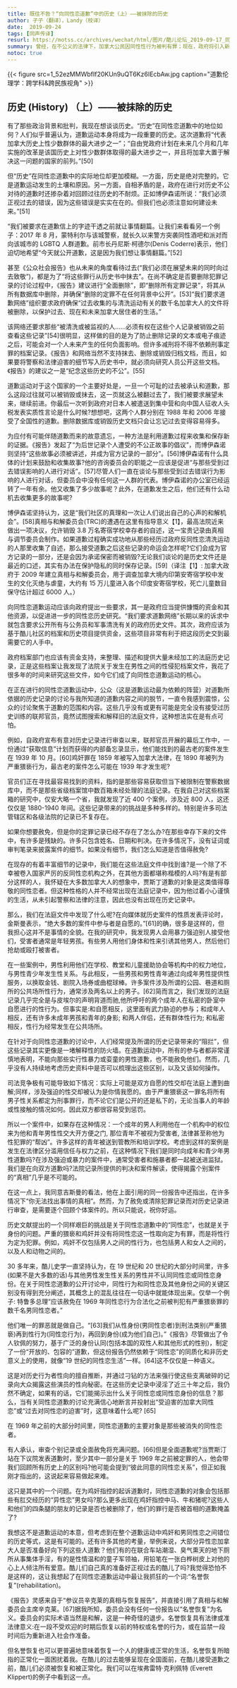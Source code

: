 ```yaml
---
title: 既往不咎？“向同性恋道歉”中的历史（上）——被抹除的历史
author: 孑子（翻译），Landy（校译）
date:  2019-09-24
tags: [同声传译]
resurl: https://motss.cc/archives/wechat/html/图片/酷儿论坛_2019-09-17_同声传译既往不咎？“向同性恋道歉”中的同性恋民族主义
summary: 曾经，在不公义的法律下，加拿大公民因同性性行为被判有罪；现在，政府将引入新法律，争取帮助他们洗脱罪名。
notoc: true
---
```


{{< figure src=1_52ezMMWbfIf20KUn9uQT6Kz6IEcbAw.jpg caption="道歉伦理学：跨学科&跨民族视角" >}}

## 历史 (History) （上）——被抹除的历史

有了那些政治背景和批判，我现在想谈谈历史。“历史”在同性恋道歉中的地位如何？人们似乎普遍认为，道歉运动本身将成为一段重要的历史。这次道歉将“代表加拿大历史上性少数群体的最大进步之一”；“自由党政府计划在未来几个月和几年实施的改革是该国历史上对性少数群体取得的最大进步之一，并且将加拿大置于解决这一问题的国家的前列。”[50]

但“历史”在同性恋道歉中的实际地位却更加模糊。一方面，历史是绝对完整的。它是道歉运动发生的土壤和原因。另一方面，自相矛盾的是，政府在进行对历史不公对待的道歉时还掺杂着对回顾过往历史的不耐烦。正如博伊森诺所说：“我们必须正视过去的错误，因为这些错误是实实在在的。但我们也必须注意如何建设未来。”[51]

“我们被要求在道歉信上的字迹干透之前就让事情翻篇。让我们来看看另一个例子：2017 年 8 月，蒙特利尔与该城警察，就长久以来警方突袭同性酒吧和派对而向该城市的 LGBTQ 人群道歉。前市长丹尼斯·柯德尔(Denis Coderre)表示，他们迫切地希望“今天就公开道歉，这是因为我们想让事情翻篇。”[52]

甚至《公众社会报告》也从未来的角度看待过去(“我们必须在展望未来的同时向过去致敬”)，都是为了“将这些罪行从历史书中抹去”。在尚不确定是否要删除犯罪记录的讨论过程中，《报告》建议进行“全面删除”，即“删除所有定罪记录”，将其从所有数据库中删除，并确保“删除的定罪不在任何背景中公开”。[53]“我们要求道歉网络”组织要求政府确保“过去收集的与清洗运动有关的数千名加拿大人的文件将被删除，以保护过去、现在和未来加拿大居住者的生活。”

该网络还要求那些“被清洗或被监视的人……必须有权在这些个人记录被销毁之前查看这些记录”[54]很明显，这样做的目的是为了防止删除记录的文本或电子痕迹之后，可能会对一个人未来产生的任何负面影响。但许多减刑将不得不依赖刑事定罪的档案记录。《报告》和网络当然不支持抹去、删除或销毁归档文档，而且，如果要将警察和法律迫害的细节写入历史书中，就必须向研究人员公开这些文档。《报告》的建议之一是“纪念这些历史的不公”。[55]

道歉运动对于这个国家的一个主要好处是，一旦一个可耻的过去被承认和道歉，那么这段过往就可以被销毁或抹去，这一页就这么被翻过去了，我们被要求展望未来，继续前进。你最后一次听到政府对日本人被遣送到集中营和向中国人征收人头税发表实质性言论是什么时候?想想吧，这两个人群分别在 1988 年和 2006 年接受了全国性的道歉。删除数据库或销毁历史文档只会让忘记过去变得容易得多。

为应付有可能伴随道歉而来的故意遗忘，一种方法是利用道歉过程来收集和保存新的证据。《报告》发起了“为后世记录个人遭受的不公正故事的倡议”，而博伊森诺则坚持“这些故事必须被讲述，并成为官方记录的一部分”。[56]博伊森诺有什么具体的计划来鼓励和收集故事?他的咨询委员会的职能之一应该是促进“与那些受到过去错误影响的人进行对话”。[57]尽管人们一直在谈论与那些受到过去错误行为影响的人进行对话，但委员会中没有任何这一人群的代表。博伊森诺的办公室已经运转了一年有余。他又收集了多少故事呢？此外，在道歉发生之后，他们还有什么动机去收集更多的故事呢?

博伊森诺坚持认为，这是“我们社区的真理和一次让人们说出自己的心声的和解机会”。[58]真相与和解委员会(TRC)的遭遇在这里有指导意义【1】，最高法院近来做出一项决议，允许销毁 3.8 万名寄宿学校幸存者的自述，这一宝贵记录由真相与调节委员会制作。如果道歉过程确实成功地从那些经历过政府反同性恋清洗运动的人那里收集了自述，那么接受道歉之后这些记录的命运会怎样呢?它们会成为官方记录的一部分，还是会因为承诺保密而被销毁?无论我们谈论的是历史文件还是最近的口述，其实有办法在保护隐私的同时保存记录。[59]（译注【1】: 加拿大政府于 2009 年建立真相与和解委员会，用于调查加拿大境内印第安寄宿学校中发生的文化灭绝与虐童，大约有 15 万儿童进入各个印度安寄宿学校，死亡儿童数目保守估计超过 6000 人。）

向同性恋道歉运动应该向政府提出一些要求，其一是政府应当提供慷慨的资金和其他资源，以促进进一步的同性恋历史研究。“我们要求道歉网络”长期以来的诉求中就包含要求公开所有与公务员和军事清洗有关的政府历史文件。其次，政府应该为基于酷儿社区的档案和历史项目提供资金，这些项目非常有利于把这段历史交到最需要它的人手中。

政府档案部门也应该有资金支持，来整理、描述和提供大量未经加工的法庭历史记录，正是这些档案让我发现了法院关于发生在男性之间的性侵犯档案文件，我花了很多年的时间来研究这些文件，如今它们成了向同性恋道歉运动的核心。

在正在进行的同性恋道歉运动中，公众（这是道歉运动最为依赖的阵营）对道歉所依据的历史记录的讨论与我所知道的道歉内容之间的脱节，一直令我感到震惊，公众的讨论聚焦于道歉的范围和内容。这些几乎没有或更有可能是完全没有接受过历史训练的联邦官员，竟然试图搜索和解释旧的法庭文件，这种想法实在是有点可怕。

例如，自政府宣布有意对历史记录进行审查以来，联邦官员开展的幕后工作中，一份通过“获取信息”计划而获得的内部备忘录显示，他们能找到的最古老的案件发生在 1939 年 10 月。[60]鸡奸罪在 1859 年被写入加拿大法律，在 1890 年被列为严重猥亵行为，最古老的案件怎么可能在 1939 年才发生呢?

官员们正在寻找最容易找到的资料，指的是那些容易获取但当下被限制在警察数据库中，而不是那些省级档案馆中数百箱未经处理的法庭记录。在我自己对这些档案箱的研究中，仅安大略一个省，我就发现了近 400 个案例，涉及近 800 人，这还仅仅是 1880-1940 年间。这些记录带来的的挑战是多种多样的。特别是许多司法管辖区和各级法院的记录已不复存在。

如果你想要赦免，但是你的定罪记录已经不存在了怎么办?在那些幸存下来的文件中，有许多是残缺的。许多只包含姓名、日期和判决。在许多情况下，没有证词或审判笔录来披露案件的细节。如果没有细节，我们怎么知道是否值得赦免?

在现存的有着丰富细节的记录中，我们能在这些法庭文件中找到谁?是一个除了不幸被卷入国家严厉的反同性恋机构之外，在其他方面都堪称楷模的人吗?有是有部分这样的人，我怀疑在大多数加拿大人的想象中，贾斯丁道歉的对象是这类值得尊敬的同性恋者。但这种性格的人并不经常出现在法庭记录中，因为他过着小心谨慎的生活，从未引起警察和法律的注意，因此也没有出现在历史记录中。

那么，我们在法庭文件中发现了什么呢?在向媒体就历史案件的性质发表评论时，金斯曼表示，“绝大多数的案件中参与者是自愿的。”[61]的确，很多是这样的，但我担心这并不是事情的全貌。在我的研究中，我发现男人会用暴力强迫别人接受他们，受害者通常是年轻男孩。有些男人用他们身体和性来引诱其他男人，然后他们抢劫或殴打被害者。

在一些案例中，男性利用他们在学校、教堂和儿童援助协会等机构中的权力地位，与男性青少年发生性关系。与此相反，一些男孩和男性青年通过向成年男性提供性服务，以换取金钱、剧院入场券或曲棍球棒。许多案件涉及所谓的公园、巷道和厕所的公共场所性行为，通常涉及两名以上的男子。[62]简而言之，我们发现的法庭记录几乎完全是与皮埃尔的声明背道而驰,他所呼吁的两个成年人在私密的卧室中自愿进行的性行为。但事实是:和自愿相反，这里面有武力胁迫的参与；和成年人相反，还有许多未成年男孩和青年的身影; 和两人伴侣，还有群体性行为; 和私密相反，性行为经常发生在公共场所。

在针对于向同性恋道歉的讨论中，人们经常提及所谓的历史记录带来的“阻拦”，但这些记录其实更像是一堵解释性的防火墙。在道歉运动中，所有的参与者都非常谨慎地表明，不能向那些实行性暴力或娈童的男性道歉，也不能赦免他们。然而，几乎没有人持续地考虑历史资料中是否可以梳理出这些区别，以及又该如何操作。

司法竞争极有可能导致如下情况：实际上可能是双方自愿的性交却在法庭上遭到曲解;同样，涉及强迫的性交却被认为是你情我愿的。由于严重猥亵这一罪名将所有男子性关系都定为刑事罪行，而不论它们是公开的还是私下的，无论当事人的年龄或性接触的情况如何。因此双方都很容易受到惩罚。

所以一个案件中，如果存在这种情况：一个成年的男人利用他在一个机构中的权位来为他和青年男性性交大开方便之门, 那位青年不被视为受害者, 法律甚至称他为性犯罪的“帮凶”。许多这样的青年被送到管教所和培训学校。考虑到这样的案例是发生在法律区分滥用信任与权力之前，在这种情况下我们是同时向成年和青少年男性道歉吗?在涉及强迫或暴力的案件中，通常受害者和施暴者都一起被送进监狱。我们是在向双方道歉吗?法院记录所提供的判决和案件解读，使得揭露个别案件的“真相”几乎是不可能的。

在这一点上，我同意吉斯曼的看法，他在上面引用的同一份报告中还指出，在许多情况下“你无法找出事情的真相”。然而，为了赦免或清除犯罪记录而对历史记录进行审查，是需要逐个回顾个体案件的。所以只能说，祝你好运。

历史文献提出的一个同样艰巨的挑战是关于同性恋道歉中的“同性恋”，也就是关于身份的问题。严重的猥亵和鸡奸并没有将同性恋这一性取向定为有罪，而是将性行为定为犯罪。例如，鸡奸不仅包括男人之间的性行为，也包括男人和女人之间的，以及人和动物之间的。

30 多年来，酷儿史学一直坚持认为，在 19 世纪和 20 世纪的大部分时间里，许多(如果不是大多数的话)与其他男性发生性关系的男性并不认同同性恋或同性恋身份。在关于同性恋道歉的公开讨论中，同性行为和同性恋及其他身份之间的关键区别没有得到充分阐述，其概念上的混乱往往在一句话中就能体现出来。仅举一个例子: 特鲁多总理“应该赦免在 1969 年同性恋行为合法化之前被判犯有严重猥亵罪的数千名男同性恋者。”

他们唯一的罪恶就是做自己。“[63]我们从性身份(男同性恋者)到刑法类别(严重猥亵)再到性行为(同性恋行为)，再回到身份(成为他们自己)。”《报告》尽管做出了令人钦佩的努力，基于广泛的身份认同(包括本国的双性人和其他形式的性别)，制定了一份“开放的、包容的”道歉，但这份报告仍然依赖于“同性恋”的同质化和非历史意义上的使用，就像“19 世纪的同性恋生活”一样。[64]这不仅仅是一种语义。

这是对历史行为者性向的擅自推断，并通过刁钻的方法来强行使这些支离破碎的记录向大众揭露这些演员的性向秘密。在这些历史记录中浸淫了近三十年之后，我仍然不确定，如果有的话，它们能揭示出什么关于同性恋或同性恋身份的信息？那么，当有关同性恋道歉的讨论充满信心地断言并投射出“受迫害的加拿大同性恋”或“过去对同性恋的迫害”时，这意味着什么呢? [65]

在 1969 年之前的大部分时间里，同性恋道歉的主要对象是那些被消失的同性恋者。

有人承认，审查个别记录或全面赦免将充满问题。[66]但是全面道歉呢?当贾斯汀站在下议院发表道歉时，至少其中一部分是关于 1969 年之前被定罪的人，他会带我们回顾所有历史上的区别吗?他可能会提到“彼此同意的同性恋关系”，但正如我刚才指出的，这说起来容易做起来难。

这只是其中的一个问题。在为鸡奸指控的起诉道歉时，同性恋道歉的对象会包括那些有肛交经历的“异性恋”男女吗?那么更多出现在鸡奸指控中马、牛和猪呢?这些人和他们的四条腿的朋友的记录是否也被删除了，他们的罪行是否被首相的道歉掩盖了?

我想这不是道歉运动的本意，但考虑到在整个道歉运动中鸡奸和男同性恋之间错位的历史等式，这是有可能的。还有许多其他的考量，举例来说，大部分异性恋加拿大人是否准备好向下列这些人道歉？他们有的在联合车站潮湿、臭气熏天的地下厕所从事集体手淫，有的是性情温和的童子军领袖，用铅笔在一张白桦树皮上对他的心上人倾注所有爱意。酷儿们自己真的准备好正视过去的酷儿了吗?我觉得恐怕不是这样的，这让我想起了在同性恋道歉运动中最让我抓狂的一个词:“名誉恢复”(rehabilitation)。

《报告》灵感来自于“参议员辛克莱的真相与恢复报告”，并直接引用了真相与和解委员会主席辛克莱。[67]据我所知，委员会没有任何一份报告以“名誉恢复”为名义。委员会的实际术语当然是和解，这是一种奇怪的退步。名誉恢复具有法律或准法律意义:在一段不受欢迎的时期后恢复以前的特权或名誉的行为，或在监禁一段时间后为重新进入社会作准备。

但名誉恢复也可以更普遍地意味着恢复一个人的健康或正常的生活，名誉恢复所暗指的正常化一面困扰着我。在酷儿的过去能够呈现在全国面前，在酷儿接受道歉之前，酷儿们必须被恢复和被正常化。我们可以在埃弗雷特·克利佩特 (Everett Klippert)的例子中看到这一点。